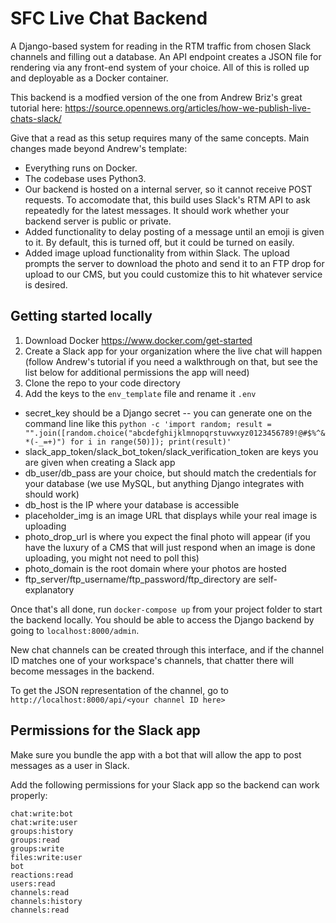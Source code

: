 # SFC Live Chat Backend

A Django-based system for reading in the RTM traffic from chosen Slack channels and filling out a database. An API endpoint creates a JSON file for rendering via any front-end system of your choice. All of this is rolled up and deployable as a Docker container.

This backend is a modfied version of the one from Andrew Briz's great tutorial here: https://source.opennews.org/articles/how-we-publish-live-chats-slack/

Give that a read as this setup requires many of the same concepts. Main changes made beyond Andrew's template:
- Everything runs on Docker. 
- The codebase uses Python3.
- Our backend is hosted on a internal server, so it cannot receive POST requests. To accomodate that, this build uses Slack's RTM API to ask repeatedly for the latest messages. It should work whether your backend server is public or private.
- Added functionality to delay posting of a message until an emoji is given to it. By default, this is turned off, but it could be turned on easily.
- Added image upload functionality from within Slack. The upload prompts the server to download the photo and send it to an FTP drop for upload to our CMS, but you could customize this to hit whatever service is desired.

## Getting started locally

1. Download Docker https://www.docker.com/get-started
1. Create a Slack app for your organization where the live chat will happen (follow Andrew's tutorial if you need a walkthrough on that, but see the list below for additional permissions the app will need)
1. Clone the repo to your code directory
1. Add the keys to the `env_template` file and rename it `.env`
  - secret_key should be a Django secret -- you can generate one on the command line like this `python -c 'import random; result = "".join([random.choice("abcdefghijklmnopqrstuvwxyz0123456789!@#$%^&*(-_=+)") for i in range(50)]); print(result)'`
  - slack_app_token/slack_bot_token/slack_verification_token are keys you are given when creating a Slack app
  - db_user/db_pass are your choice, but should match the credentials for your database (we use MySQL, but anything Django integrates with should work)
  - db_host is the IP where your database is accessible
  - placeholder_img is an image URL that displays while your real image is uploading
  - photo_drop_url is where you expect the final photo will appear (if you have the luxury of a CMS that will just respond when an image is done uploading, you might not need to poll this)
  - photo_domain is the root domain where your photos are hosted
  - ftp_server/ftp_username/ftp_password/ftp_directory are self-explanatory 

Once that's all done, run `docker-compose up` from your project folder to start the backend locally. You should be able to access the Django backend by going to `localhost:8000/admin`. 

New chat channels can be created through this interface, and if the channel ID matches one of your workspace's channels, that chatter there will become messages in the backend. 

To get the JSON representation of the channel, go to `http://localhost:8000/api/<your channel ID here>`

## Permissions for the Slack app

Make sure you bundle the app with a bot that will allow the app to post messages as a user in Slack.

Add the following permissions for your Slack app so the backend can work properly:
```
chat:write:bot
chat:write:user
groups:history
groups:read
groups:write
files:write:user
bot
reactions:read
users:read
channels:read
channels:history
channels:read
```
